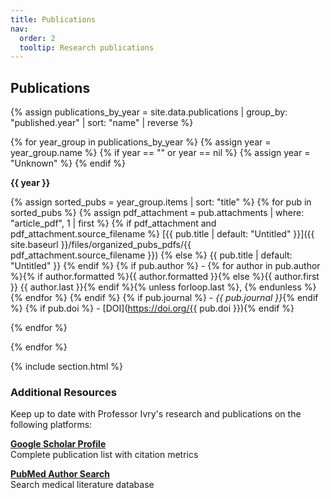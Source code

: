 ```yaml
---
title: Publications
nav:
  order: 2
  tooltip: Research publications
---
```



## Publications

{% assign publications_by_year = site.data.publications | group_by: "published.year" | sort: "name" | reverse %}

{% for year_group in publications_by_year %}
  {% assign year = year_group.name %}
  {% if year == "" or year == nil %}
    {% assign year = "Unknown" %}
  {% endif %}
  
  **{{ year }}**
  
  {% assign sorted_pubs = year_group.items | sort: "title" %}
  {% for pub in sorted_pubs %}
    {% assign pdf_attachment = pub.attachments | where: "article_pdf", 1 | first %}
    {% if pdf_attachment and pdf_attachment.source_filename %}
      [{{ pub.title | default: "Untitled" }}]({{ site.baseurl }}/files/organized_pubs_pdfs/{{ pdf_attachment.source_filename }})
    {% else %}
      {{ pub.title | default: "Untitled" }}
    {% endif %}
    {% if pub.author %}
      - {% for author in pub.author %}{% if author.formatted %}{{ author.formatted }}{% else %}{{ author.first }} {{ author.last }}{% endif %}{% unless forloop.last %}, {% endunless %}{% endfor %}
    {% endif %}
    {% if pub.journal %} - *{{ pub.journal }}*{% endif %}
    {% if pub.doi %} - [DOI](https://doi.org/{{ pub.doi }}){% endif %}

  {% endfor %}

{% endfor %}

{% include section.html %}

### Additional Resources
Keep up to date with Professor Ivry's research and publications on the following platforms:

**[Google Scholar Profile](https://scholar.google.com/citations?user=nicnuy4AAAAJ&hl=en)**  
Complete publication list with citation metrics

**[PubMed Author Search](https://pubmed.ncbi.nlm.nih.gov/?term=Ivry+RB%5BAuthor%5D)**  
Search medical literature database